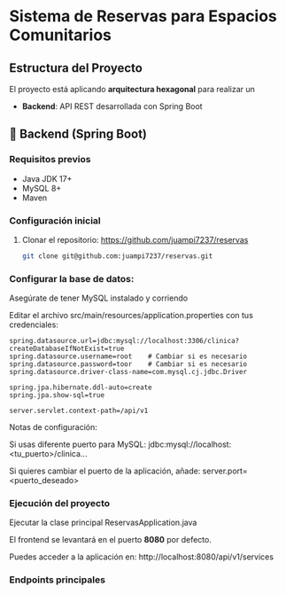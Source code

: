 # Sistema de Reservas para Espacios Comunitarios

## Estructura del Proyecto

El proyecto está aplicando **arquitectura hexagonal** para realizar un
- **Backend**: API REST desarrollada con Spring Boot


## 🚀 Backend (Spring Boot)

### Requisitos previos
- Java JDK 17+
- MySQL 8+
- Maven

### Configuración inicial

1. Clonar el repositorio: https://github.com/juampi7237/reservas
   ```bash
   git clone git@github.com:juampi7237/reservas.git

### Configurar la base de datos:

Asegúrate de tener MySQL instalado y corriendo

Editar el archivo src/main/resources/application.properties con tus credenciales:

```code
spring.datasource.url=jdbc:mysql://localhost:3306/clinica?createDatabaseIfNotExist=true
spring.datasource.username=root    # Cambiar si es necesario
spring.datasource.password=toor    # Cambiar si es necesario
spring.datasource.driver-class-name=com.mysql.cj.jdbc.Driver

spring.jpa.hibernate.ddl-auto=create
spring.jpa.show-sql=true

server.servlet.context-path=/api/v1
```

Notas de configuración:

Si usas diferente puerto para MySQL: jdbc:mysql://localhost:<tu_puerto>/clinica...

Si quieres cambiar el puerto de la aplicación, añade: server.port=<puerto_deseado>

### Ejecución del proyecto
Ejecutar la clase principal ReservasApplication.java

El frontend se levantará en el puerto **8080** por defecto.

Puedes acceder a la aplicación en: http://localhost:8080/api/v1/services

### Endpoints principales
